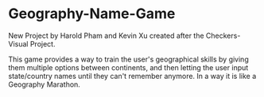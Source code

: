 # Geography-Name-Game
New Project by Harold Pham and Kevin Xu created after the Checkers-Visual Project.

This game provides a way to train the user's geographical skills by giving them multiple options between continents, and then letting the user input state/country names until
they can't remember anymore. In a way it is like a Geography Marathon.
